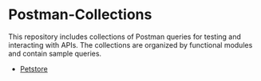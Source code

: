 # Postman-Collections
This repository includes collections of Postman queries for testing and interacting with APIs. The collections are organized by functional modules and contain sample queries.

- [Petstore](undefined/workspace/petstore/collection/36345406-100ea794-6cbd-4b5b-8a3f-2844dcf1273d?action=share&creator=36345406)
